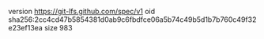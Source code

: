 version https://git-lfs.github.com/spec/v1
oid sha256:2cc4cd47b5854381d0ab9c6fbdfce06a5b74c49b5d1b7b760c49f32e23ef13ea
size 983
